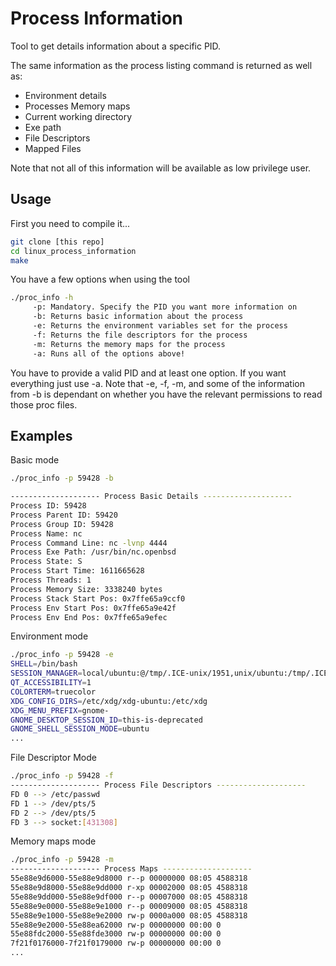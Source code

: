 # Process Information

Tool to get details information about a specific PID.

The same information as the process listing command is returned as well as:
- Environment details
- Processes Memory maps
- Current working directory
- Exe path
- File Descriptors
- Mapped Files

Note that not all of this information will be available as low privilege user.

## Usage

First you need to compile it...
```bash
git clone [this repo]
cd linux_process_information
make
```

You have a few options when using the tool
```bash
./proc_info -h
	 -p: Mandatory. Specify the PID you want more information on
	 -b: Returns basic information about the process
	 -e: Returns the environment variables set for the process
	 -f: Returns the file descriptors for the process
	 -m: Returns the memory maps for the process
	 -a: Runs all of the options above!
```

You have to provide a valid PID and at least one option. If you want everything just use -a. Note that -e, -f, -m, and some of the information from -b is dependant on whether you have the relevant permissions to read those proc files.

## Examples

Basic mode
```bash
./proc_info -p 59428 -b

-------------------- Process Basic Details --------------------
Process ID: 59428
Process Parent ID: 59420
Process Group ID: 59428
Process Name: nc
Process Command Line: nc -lvnp 4444 
Process Exe Path: /usr/bin/nc.openbsd
Process State: S
Process Start Time: 1611665628
Process Threads: 1
Process Memory Size: 3338240 bytes
Process Stack Start Pos: 0x7ffe65a9ccf0
Process Env Start Pos: 0x7ffe65a9e42f
Process Env End Pos: 0x7ffe65a9efec
```

Environment mode
```bash
./proc_info -p 59428 -e
SHELL=/bin/bash
SESSION_MANAGER=local/ubuntu:@/tmp/.ICE-unix/1951,unix/ubuntu:/tmp/.ICE-unix/1951
QT_ACCESSIBILITY=1
COLORTERM=truecolor
XDG_CONFIG_DIRS=/etc/xdg/xdg-ubuntu:/etc/xdg
XDG_MENU_PREFIX=gnome-
GNOME_DESKTOP_SESSION_ID=this-is-deprecated
GNOME_SHELL_SESSION_MODE=ubuntu
...
```

File Descriptor Mode
```bash
./proc_info -p 59428 -f
-------------------- Process File Descriptors --------------------
FD 0 --> /etc/passwd
FD 1 --> /dev/pts/5
FD 2 --> /dev/pts/5
FD 3 --> socket:[431308]
```

Memory maps mode
```bash
./proc_info -p 59428 -m
-------------------- Process Maps --------------------
55e88e9d6000-55e88e9d8000 r--p 00000000 08:05 4588318                    /usr/bin/nc.openbsd
55e88e9d8000-55e88e9dd000 r-xp 00002000 08:05 4588318                    /usr/bin/nc.openbsd
55e88e9dd000-55e88e9df000 r--p 00007000 08:05 4588318                    /usr/bin/nc.openbsd
55e88e9e0000-55e88e9e1000 r--p 00009000 08:05 4588318                    /usr/bin/nc.openbsd
55e88e9e1000-55e88e9e2000 rw-p 0000a000 08:05 4588318                    /usr/bin/nc.openbsd
55e88e9e2000-55e88ea62000 rw-p 00000000 00:00 0 
55e88fdc2000-55e88fde3000 rw-p 00000000 00:00 0                          [heap]
7f21f0176000-7f21f0179000 rw-p 00000000 00:00 0 
...
```

